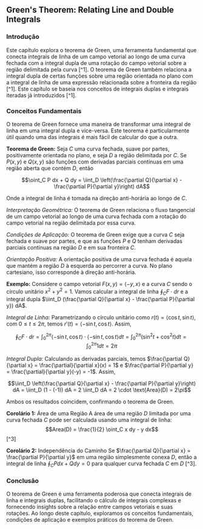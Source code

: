 ## Green's Theorem: Relating Line and Double Integrals

### Introdução
Este capítulo explora o teorema de Green, uma ferramenta fundamental que conecta integrais de linha de um campo vetorial ao longo de uma curva fechada com a integral dupla de uma rotação do campo vetorial sobre a região delimitada pela curva [^1]. O teorema de Green também relaciona a integral dupla de certas funções sobre uma região orientada no plano com a integral de linha de uma expressão relacionada sobre a fronteira da região [^1]. Este capítulo se baseia nos conceitos de integrais duplas e integrais iteradas já introduzidos [^1].

### Conceitos Fundamentais
O teorema de Green fornece uma maneira de transformar uma integral de linha em uma integral dupla e vice-versa. Este teorema é particularmente útil quando uma das integrais é mais fácil de calcular do que a outra.

**Teorema de Green:**
Seja $C$ uma curva fechada, suave por partes, positivamente orientada no plano, e seja $D$ a região delimitada por $C$. Se $P(x, y)$ e $Q(x, y)$ são funções com derivadas parciais contínuas em uma região aberta que contém $D$, então

$$\oint_C P dx + Q dy = \iint_D \left(\frac{\partial Q}{\partial x} - \frac{\partial P}{\partial y}\right) dA$$

Onde a integral de linha é tomada na direção anti-horária ao longo de $C$.

*Interpretação Geométrica:*
O teorema de Green relaciona o fluxo tangencial de um campo vetorial ao longo de uma curva fechada com a rotação do campo vetorial na região delimitada por essa curva.

*Condições de Aplicação:*
O teorema de Green exige que a curva $C$ seja fechada e suave por partes, e que as funções $P$ e $Q$ tenham derivadas parciais contínuas na região $D$ e em sua fronteira $C$.

*Orientação Positiva:*
A orientação positiva de uma curva fechada é aquela que mantém a região $D$ à esquerda ao percorrer a curva. No plano cartesiano, isso corresponde à direção anti-horária.

**Exemplo:**
Considere o campo vetorial $F(x, y) = \langle -y, x \rangle$ e a curva $C$ sendo o círculo unitário $x^2 + y^2 = 1$. Vamos calcular a integral de linha $\oint_C F \cdot dr$ e a integral dupla $\iint_D (\frac{\partial Q}{\partial x} - \frac{\partial P}{\partial y}) dA$.

*Integral de Linha:*
Parametrizando o círculo unitário como $r(t) = \langle \cos t, \sin t \rangle$, com $0 \leq t \leq 2\pi$, temos $r'(t) = \langle -\sin t, \cos t \rangle$. Assim,

$$\oint_C F \cdot dr = \int_0^{2\pi} \langle -\sin t, \cos t \rangle \cdot \langle -\sin t, \cos t \rangle dt = \int_0^{2\pi} (\sin^2 t + \cos^2 t) dt = \int_0^{2\pi} 1 dt = 2\pi$$

*Integral Dupla:*
Calculando as derivadas parciais, temos $\frac{\partial Q}{\partial x} = \frac{\partial}{\partial x}(x) = 1$ e $\frac{\partial P}{\partial y} = \frac{\partial}{\partial y}(-y) = -1$. Assim,

$$\iint_D \left(\frac{\partial Q}{\partial x} - \frac{\partial P}{\partial y}\right) dA = \iint_D (1 - (-1)) dA = 2 \iint_D dA = 2 \cdot \text{Area}(D) = 2\pi$$

Ambos os resultados coincidem, confirmando o teorema de Green.

**Corolário 1:** Área de uma Região
A área de uma região $D$ limitada por uma curva fechada $C$ pode ser calculada usando uma integral de linha:
$$Area(D) = \frac{1}{2} \oint_C x dy - y dx$$ [^3]

**Corolário 2:** Independência do Caminho
Se $\frac{\partial Q}{\partial x} = \frac{\partial P}{\partial y}$ em uma região simplesmente conexa $D$, então a integral de linha $\oint_C P dx + Q dy = 0$ para qualquer curva fechada $C$ em $D$ [^3].

### Conclusão
O teorema de Green é uma ferramenta poderosa que conecta integrais de linha e integrais duplas, facilitando o cálculo de integrais complexas e fornecendo insights sobre a relação entre campos vetoriais e suas rotações. Ao longo deste capítulo, exploramos os conceitos fundamentais, condições de aplicação e exemplos práticos do teorema de Green.
<!-- END -->